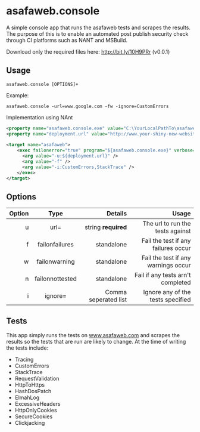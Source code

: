 asafaweb.console
================

A simple console app that runs the asafaweb tests and scrapes the results. The purpose of this is to enable an automated post publish security check through CI platforms such as NANT and MSBuild.

Download only the required files here: http://bit.ly/10H9PRr (v0.0.1)

Usage
-----

```asafaweb.console [OPTIONS]+```

Example:

```asafaweb.console -url=www.google.com -fw -ignore=CustomErrors```

Implementation using NAnt

```xml
<property name="asafaweb.console.exe" value="C:\YourLocalPathTo\asafaweb.console.exe" />
<property name="deployment.url" value="http://www.your-shiny-new-website.com/" />
  
<target name="asafaweb">
    <exec failonerror="true" program="${asafaweb.console.exe}" verbose="true">
      <arg value="-u:${deployment.url}" />
      <arg value="-f" />
      <arg value="-i:CustomErrors,StackTrace" />
    </exec>
</target>
```

Options
-------

| Option            | Type                | Details                             | Usage               |
| -----------------:|:-------------------:| -----------------------------------:| -------------------:|
| u|url=            | string **required** | The url to run the tests against    | -url=www.google.com |
| f|failonfailures  | standalone          | Fail the test if any failures occur | -f                  |
| w|failonwarning   | standalone          | Fail the test if any warnings occur | -w                  |
| n|failonnottested | standalone          | Fail if any tests arn't completed   | -n                  |
| i|ignore=         | Comma seperated list| Ignore any of the tests specified   | -i=Tracing          |

Tests
-----

This app simply runs the tests on www.asafaweb.com and scrapes the results so the tests that are run are likely to change. At the time of writing the tests include:

* Tracing  
* CustomErrors  
* StackTrace  
* RequestValidation  
* HttpToHttps  
* HashDosPatch  
* ElmahLog  
* ExcessiveHeaders  
* HttpOnlyCookies  
* SecureCookies  
* Clickjacking 